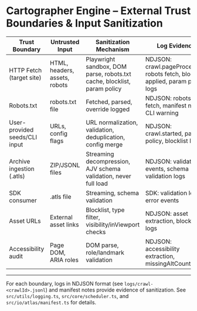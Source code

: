 # Cartographer Engine – External Trust Boundaries & Input Sanitization

| Trust Boundary                | Untrusted Input                | Sanitization Mechanism                | Log Evidence                        |
|-------------------------------|-------------------------------|---------------------------------------|-------------------------------------|
| HTTP Fetch (target site)      | HTML, headers, assets, robots | Playwright sandbox, DOM parse, robots.txt cache, blocklist, param policy | NDJSON: crawl.pageProcessed, robots fetch, blocklist applied, param policy logs |
| Robots.txt                    | robots.txt file               | Fetched, parsed, override logged      | NDJSON: robots fetch, manifest notes, CLI warning |
| User-provided seeds/CLI input | URLs, config flags            | URL normalization, validation, deduplication, config merge                | NDJSON: crawl.started, param policy, blocklist logs |
| Archive ingestion (.atls)     | ZIP/JSONL files               | Streaming decompression, AJV schema validation, never full load            | NDJSON: validation events, schema validation logs |
| SDK consumer                  | .atls file                    | Streaming, schema validation          | SDK: validation logs, error events  |
| Asset URLs                    | External asset links           | Blocklist, type filter, visibility/inViewport checks                      | NDJSON: asset extraction, blocklist logs |
| Accessibility audit           | Page DOM, ARIA roles          | DOM parse, role/landmark validation   | NDJSON: accessibility extraction, missingAltCount logs |

---
For each boundary, logs in NDJSON format (see `logs/crawl-<crawlId>.jsonl`) and manifest notes provide evidence of sanitization. See `src/utils/logging.ts`, `src/core/scheduler.ts`, and `src/io/atlas/manifest.ts` for details.
